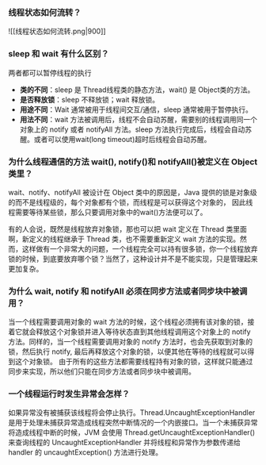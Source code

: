 ### 线程状态如何流转？
![[线程状态如何流转.png|900]]

### sleep 和 wait 有什么区别？
两者都可以暂停线程的执行​
- **类的不同**：sleep 是 Thread线程类的静态方法，wait() 是 Object类的方法。​
- **是否释放锁**：sleep 不释放锁；wait 释放锁。​
- **用途不同**：Wait 通常被用于线程间交互/通信，sleep 通常被用于暂停执行。​
- **用法不同**：wait 方法被调用后，线程不会自动苏醒，需要别的线程调用同一个对象上的 notify 或者 notifyAll 方法。sleep 方法执行完成后，线程会自动苏醒。或者可以使用wait(long timeout)超时后线程会自动苏醒。
### 为什么线程通信的方法 wait(), notify()和 notifyAll()被定义在 Object 类里？
wait、notify、notifyAll 被设计在 Object 类中的原因是，Java 提供的锁是对象级的而不是线程级的，每个对象都有个锁，而线程是可以获得这个对象的， 因此线程需要等待某些锁，那么只要调用对象中的wait()方法便可以了。​

有的人会说，既然是线程放弃对象锁，那也可以把 wait 定义在 Thread 类里面啊，新定义的线程继承于 Thread 类，也不需要重新定义 wait 方法的实现。然而，这样做有一个非常大的问题，一个线程完全可以持有很多锁，你一个线程放弃锁的时候，到底要放弃哪个锁？当然了，这种设计并不是不能实现，只是管理起来更加复杂。
### 为什么 wait, notify 和 notifyAll 必须在同步方法或者同步块中被调用？
当一个线程需要调用对象的 wait 方法的时候，这个线程必须拥有该对象的锁，接着它就会释放这个对象锁并进入等待状态直到其他线程调用这个对象上的 notify 方法。同样的，当一个线程需要调用对象的 notify 方法时，也会先获取到对象的锁，然后执行 notify, 最后再释放这个对象的锁，以便其他在等待的线程就可以得到这个对象锁。
由于所有的这些方法都需要线程持有对象的锁，这样就只能通过同步来实现，所以他们只能在同步方法或者同步块中被调用。
### 一个线程运行时发生异常会怎样？
如果异常没有被捕获该线程将会停止执行。​
Thread.UncaughtExceptionHandler 是用于处理未捕获异常造成线程突然中断情况的一个内嵌接口。当一个未捕获异常将造成线程中断的时候，JVM 会使用 Thread.getUncaughtExceptionHandler() 来查询线程的 UncaughtExceptionHandler 并将线程和异常作为参数传递给 handler 的 uncaughtException() 方法进行处理。